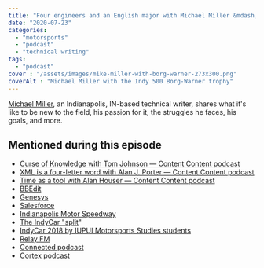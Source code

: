 ```yaml
---
title: "Four engineers and an English major with Michael Miller &mdash; Content Content podcast"
date: "2020-07-23"
categories:
  - "motorsports"
  - "podcast"
  - "technical writing"
tags:
  - "podcast"
cover : "/assets/images/mike-miller-with-borg-warner-273x300.png"
coverAlt : "Michael Miller with the Indy 500 Borg-Warner trophy"
---
```


[Michael Miller](https://www.linkedin.com/in/michael-miller1227/), an Indianapolis, IN-based technical writer, shares what it's like to be new to the field, his passion for it, the struggles he faces, his goals, and more.


## Mentioned during this episode



- [Curse of Knowledge with Tom Johnson &mdash; Content Content podcast](http://edmarsh.com/2015/07/08/content-content-podcast-episode-4-curse-of-knowledge-with-tom-johnson/)
- [XML is a four-letter word with Alan J. Porter &mdash; Content Content podcast](http://edmarsh.com/2019/03/14/xml-is-a-four-letter-word-with-alan-j-porter-content-content-podcast/)
- [Time as a tool with Alan Houser &mdash; Content Content podcast](http://edmarsh.com/2015/03/18/content-content-podcast-time-as-a-tool-featuring-alan-houser-episode-2/)
- [BBEdit](https://www.barebones.com/products/bbedit/)
- [Genesys](https://www.genesys.com/)
- [Salesforce](https://www.salesforce.com/)
- [Indianapolis Motor Speedway](https://www.indianapolismotorspeedway.com/)
- [The IndyCar "split](https://en.wikipedia.org/wiki/IndyCar#Split_with_CART)"
- [IndyCar 2018 by IUPUI Motorsports Studies students](https://racer.com/2015/02/25/indycar-2018-by-motorsport-studies-students-at-iupui/)
- [Relay FM](https://www.relay.fm)
- [Connected podcast](https://www.relay.fm/connected)
- [Cortex podcast](https://www.relay.fm/cortex)

